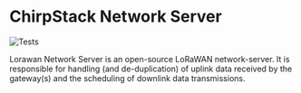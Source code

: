 # ChirpStack Network Server

![Tests](https://github.com/brocaar/chirpstack-network-server/actions/workflows/main.yml/badge.svg?branch=master)

Lorawan Network Server is an open-source LoRaWAN network-server. 
It is responsible for handling (and de-duplication) of uplink data received by the gateway(s)
and the scheduling of downlink data transmissions.

